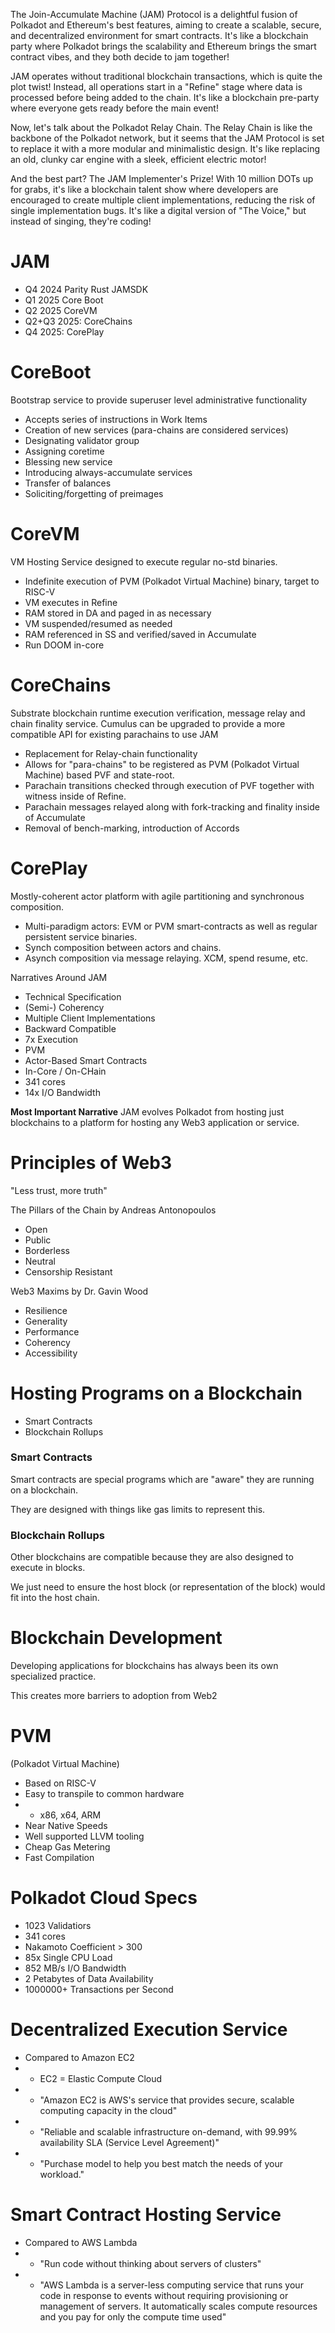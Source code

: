 The Join-Accumulate Machine (JAM) Protocol is a delightful fusion of Polkadot and Ethereum's best features, aiming to create a scalable, secure, and decentralized environment for smart contracts. It's like a blockchain party where Polkadot brings the scalability and Ethereum brings the smart contract vibes, and they both decide to jam together!  

JAM operates without traditional blockchain transactions, which is quite the plot twist! Instead, all operations start in a "Refine" stage where data is processed before being added to the chain. It's like a blockchain pre-party where everyone gets ready before the main event! 

Now, let's talk about the Polkadot Relay Chain. The Relay Chain is like the backbone of the Polkadot network, but it seems that the JAM Protocol is set to replace it with a more modular and minimalistic design. It's like replacing an old, clunky car engine with a sleek, efficient electric motor! 

And the best part? The JAM Implementer's Prize! With 10 million DOTs up for grabs, it's like a blockchain talent show where developers are encouraged to create multiple client implementations, reducing the risk of single implementation bugs. It's like a digital version of "The Voice," but instead of singing, they're coding!  

  

# JAM 

- Q4 2024 Parity Rust JAMSDK 
- Q1 2025 Core Boot
- Q2 2025 CoreVM
- Q2+Q3 2025: CoreChains
- Q4 2025: CorePlay


# CoreBoot
Bootstrap service to provide superuser level administrative functionality

- Accepts series of instructions in Work Items
- Creation of new services (para-chains are considered services)
- Designating validator group
- Assigning coretime
- Blessing new service
- Introducing always-accumulate services
- Transfer of balances
- Soliciting/forgetting of preimages


# CoreVM
VM Hosting Service designed to execute regular no-std binaries.
- Indefinite execution of PVM (Polkadot Virtual Machine) binary, target to RISC-V
- VM executes in Refine
- RAM stored in DA and paged in as necessary
- VM suspended/resumed as needed
- RAM referenced in SS and verified/saved in Accumulate
- Run DOOM in-core

# CoreChains
Substrate blockchain runtime execution verification, message relay and chain finality service.  Cumulus can be upgraded to provide a more compatible API for existing parachains to use JAM
- Replacement for Relay-chain functionality
- Allows for "para-chains" to be registered as PVM (Polkadot Virtual Machine) based PVF and state-root.
- Parachain transitions checked through execution of PVF together with witness inside of Refine.
- Parachain messages relayed along with fork-tracking and finality inside of  Accumulate
- Removal of bench-marking, introduction of Accords


# CorePlay
Mostly-coherent actor platform with agile partitioning and synchronous composition.
- Multi-paradigm actors: EVM or PVM smart-contracts as well as regular persistent service binaries.
- Synch composition between actors and chains.
- Asynch composition via message relaying. XCM, spend resume, etc.


Narratives Around JAM
- Technical Specification
- (Semi-) Coherency
- Multiple Client Implementations
- Backward Compatible
- 7x Execution
- PVM
- Actor-Based Smart Contracts
- In-Core / On-CHain
- 341 cores
- 14x I/O Bandwidth


**Most Important Narrative**
JAM evolves Polkadot from hosting just blockchains to a platform for hosting any Web3 application or service.

# Principles of Web3
"Less trust, more truth"

The Pillars of the Chain
by Andreas Antonopoulos 
- Open
- Public
- Borderless
- Neutral
- Censorship Resistant

Web3 Maxims
by Dr. Gavin Wood
- Resilience
- Generality
- Performance
- Coherency
- Accessibility


# Hosting Programs on a Blockchain
- Smart Contracts
- Blockchain Rollups


### Smart Contracts
Smart contracts are special programs which are "aware" they are running on a blockchain.

They are designed with things like gas limits to represent this.

### Blockchain Rollups
Other blockchains are compatible because they are also designed to execute in blocks.

We just need to ensure the host block (or representation of the block) would fit into the host chain.


# Blockchain Development

Developing applications for blockchains has always been its own specialized practice.

This creates more barriers to adoption from Web2





# PVM 
(Polkadot Virtual Machine)

- Based on RISC-V
- Easy to transpile to common hardware
- - x86, x64, ARM
- Near Native Speeds
- Well supported LLVM tooling
- Cheap Gas Metering
- Fast Compilation

# Polkadot Cloud Specs

- 1023 Validatiors
- 341 cores
- Nakamoto Coefficient > 300
- 85x Single CPU Load
- 852 MB/s I/O Bandwidth
- 2 Petabytes of Data Availability 
- 1000000+ Transactions per Second


# Decentralized Execution Service
- Compared to Amazon EC2
- - EC2 = Elastic Compute Cloud
- - "Amazon EC2 is AWS's service that provides secure, scalable computing capacity in the cloud"
- - "Reliable and scalable infrastructure on-demand, with 99.99% availability SLA (Service Level Agreement)"
- - "Purchase model to help you best match the needs of your workload."

# Smart Contract Hosting Service
- Compared to AWS Lambda
- - "Run code without thinking about servers of clusters"
- - "AWS Lambda is a server-less computing service that runs your code in response to events without requiring provisioning or management of servers.  It automatically scales compute resources and you pay for only the compute time used"


